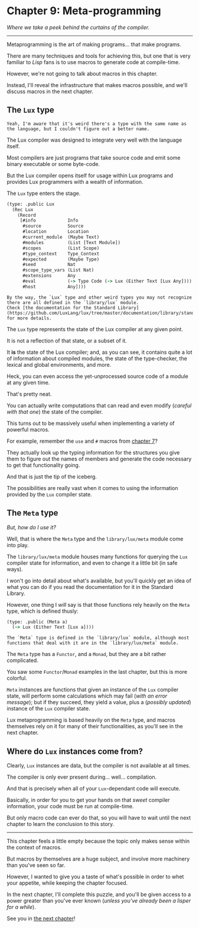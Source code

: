 # Chapter 9: Meta-programming

_Where we take a peek behind the curtains of the compiler._

---

Metaprogramming is the art of making programs... that make programs.

There are many techniques and tools for achieving this, but one that is very familiar to _Lisp_ fans is to use macros to generate code at compile-time.

However, we're not going to talk about macros in this chapter.

Instead, I'll reveal the infrastructure that makes macros possible, and we'll discuss macros in the next chapter.

## The `Lux` type

	Yeah, I'm aware that it's weird there's a type with the same name as the language, but I couldn't figure out a better name.

The Lux compiler was designed to integrate very well with the language itself.

Most compilers are just programs that take source code and emit some binary executable or some byte-code.

But the Lux compiler opens itself for usage within Lux programs and provides Lux programmers with a wealth of information.

The `Lux` type enters the stage.

```clojure
(type: .public Lux
  (Rec Lux
    (Record
     [#info            Info
      #source          Source
      #location        Location
      #current_module  (Maybe Text)
      #modules         (List [Text Module])
      #scopes          (List Scope)
      #type_context    Type_Context
      #expected        (Maybe Type)
      #seed            Nat
      #scope_type_vars (List Nat)
      #extensions      Any
      #eval            (-> Type Code (-> Lux (Either Text [Lux Any])))
      #host            Any])))
```

	By the way, the `Lux` type and other weird types you may not recognize there are all defined in the `library/lux` module.
	Check [the documentation for the Standard Library](https://github.com/LuxLang/lux/tree/master/documentation/library/standard) for more details.

The `Lux` type represents the state of the Lux compiler at any given point.

It is not a reflection of that state, or a subset of it.

It **is** the state of the Lux compiler; and, as you can see, it contains quite a lot of information about compiled modules, the state of the type-checker, the lexical and global environments, and more.

Heck, you can even access the yet-unprocessed source code of a module at any given time.

That's pretty neat.

You can actually write computations that can read and even modify (_careful with that one_) the state of the compiler.

This turns out to be massively useful when implementing a variety of powerful macros.

For example, remember the `use` and `#` macros from [chapter 7](chapter_7.md)?

They actually look up the typing information for the structures you give them to figure out the names of members and generate the code necessary to get that functionality going.

And that is just the tip of the iceberg.

The possibilities are really vast when it comes to using the information provided by the `Lux` compiler state.

## The `Meta` type

_But, how do I use it?_

Well, that is where the `Meta` type and the `library/lux/meta` module come into play.

The `library/lux/meta` module houses many functions for querying the `Lux` compiler state for information, and even to change it a little bit (in safe ways).

I won't go into detail about what's available, but you'll quickly get an idea of what you can do if you read the documentation for it in the Standard Library.

However, one thing I _will_ say is that those functions rely heavily on the `Meta` type, which is defined thusly:

```clojure
(type: .public (Meta a)
  (-> Lux (Either Text [Lux a])))
```

	The `Meta` type is defined in the `library/lux` module, although most functions that deal with it are in the `library/lux/meta` module.

The `Meta` type has a `Functor`, and a `Monad`, but they are a bit rather complicated.

You saw some `Functor`/`Monad` examples in the last chapter, but this is more colorful.

`Meta` instances are functions that given an instance of the `Lux` compiler state, will perform some calculations which may fail (_with an error message_); but if they succeed, they yield a value, plus a (_possibly updated_) instance of the `Lux` compiler state.

Lux metaprogramming is based heavily on the `Meta` type, and macros themselves rely on it for many of their functionalities, as you'll see in the next chapter.

## Where do `Lux` instances come from?

Clearly, `Lux` instances are data, but the compiler is not available at all times.

The compiler is only ever present during... well... compilation.

And that is precisely when all of your `Lux`-dependant code will execute.

Basically, in order for you to get your hands on that _sweet_ compiler information, your code must be run at compile-time.

But only macro code can ever do that, so you will have to wait until the next chapter to learn the conclusion to this story.

---

This chapter feels a little empty because the topic only makes sense within the context of macros.

But macros by themselves are a huge subject, and involve more machinery than you've seen so far.

However, I wanted to give you a taste of what's possible in order to whet your appetite, while keeping the chapter focused.

In the next chapter, I'll complete this puzzle, and you'll be given access to a power greater than you've ever known (_unless you've already been a lisper for a while_).

See you in [the next chapter](chapter_10.md)!

